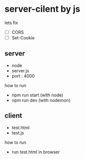 # server-cilent by js

lets fix

- [ ] CORS
- [ ] Set-Cookie

## server

- node
- server.js
- port : 4000

how to run

- npm run start (with node)
- npm run dev (with nodemon)

## client

- test.html
- test.js

how to run

- run test.html in browser
